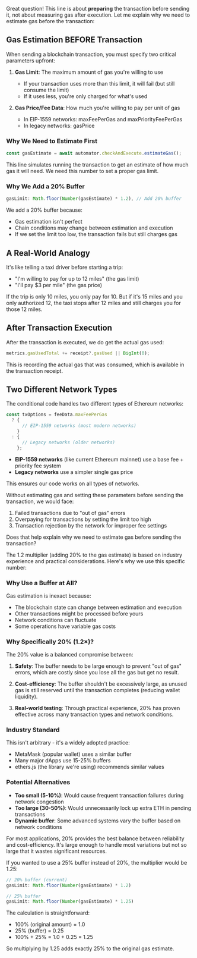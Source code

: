 Great question! This line is about **preparing** the transaction before sending it, not about measuring gas after execution. Let me explain why we need to estimate gas before the transaction:

## Gas Estimation BEFORE Transaction

When sending a blockchain transaction, you must specify two critical parameters upfront:

1. **Gas Limit**: The maximum amount of gas you're willing to use
   - If your transaction uses more than this limit, it will fail (but still consume the limit)
   - If it uses less, you're only charged for what's used

2. **Gas Price/Fee Data**: How much you're willing to pay per unit of gas
   - In EIP-1559 networks: maxFeePerGas and maxPriorityFeePerGas
   - In legacy networks: gasPrice

### Why We Need to Estimate First

```typescript
const gasEstimate = await automator.checkAndExecute.estimateGas();
```

This line simulates running the transaction to get an estimate of how much gas it will need. We need this number to set a proper gas limit.

### Why We Add a 20% Buffer

```typescript
gasLimit: Math.floor(Number(gasEstimate) * 1.2), // Add 20% buffer
```

We add a 20% buffer because:

- Gas estimation isn't perfect
- Chain conditions may change between estimation and execution
- If we set the limit too low, the transaction fails but still charges gas

## A Real-World Analogy

It's like telling a taxi driver before starting a trip:

- "I'm willing to pay for up to 12 miles" (the gas limit)
- "I'll pay $3 per mile" (the gas price)

If the trip is only 10 miles, you only pay for 10. But if it's 15 miles and you only authorized 12, the taxi stops after 12 miles and still charges you for those 12 miles.

## After Transaction Execution

After the transaction is executed, we do get the actual gas used:

```typescript
metrics.gasUsedTotal += receipt?.gasUsed || BigInt(0);
```

This is recording the actual gas that was consumed, which is available in the transaction receipt.

## Two Different Network Types

The conditional code handles two different types of Ethereum networks:

```typescript
const txOptions = feeData.maxFeePerGas 
  ? {
      // EIP-1559 networks (most modern networks)
    }
  : {
      // Legacy networks (older networks)
    };
```

- **EIP-1559 networks** (like current Ethereum mainnet) use a base fee + priority fee system
- **Legacy networks** use a simpler single gas price

This ensures our code works on all types of networks.

Without estimating gas and setting these parameters before sending the transaction, we would face:

1. Failed transactions due to "out of gas" errors
2. Overpaying for transactions by setting the limit too high
3. Transaction rejection by the network for improper fee settings

Does that help explain why we need to estimate gas before sending the transaction?

The 1.2 multiplier (adding 20% to the gas estimate) is based on industry experience and practical considerations. Here's why we use this specific number:

### Why Use a Buffer at All?

Gas estimation is inexact because:

- The blockchain state can change between estimation and execution
- Other transactions might be processed before yours
- Network conditions can fluctuate
- Some operations have variable gas costs

### Why Specifically 20% (1.2×)?

The 20% value is a balanced compromise between:

1. **Safety**: The buffer needs to be large enough to prevent "out of gas" errors, which are costly since you lose all the gas but get no result.

2. **Cost-efficiency**: The buffer shouldn't be excessively large, as unused gas is still reserved until the transaction completes (reducing wallet liquidity).

3. **Real-world testing**: Through practical experience, 20% has proven effective across many transaction types and network conditions.

### Industry Standard

This isn't arbitrary - it's a widely adopted practice:

- MetaMask (popular wallet) uses a similar buffer
- Many major dApps use 15-25% buffers
- ethers.js (the library we're using) recommends similar values

### Potential Alternatives

- **Too small (5-10%)**: Would cause frequent transaction failures during network congestion
- **Too large (30-50%)**: Would unnecessarily lock up extra ETH in pending transactions
- **Dynamic buffer**: Some advanced systems vary the buffer based on network conditions

For most applications, 20% provides the best balance between reliability and cost-efficiency. It's large enough to handle most variations but not so large that it wastes significant resources.

If you wanted to use a 25% buffer instead of 20%, the multiplier would be 1.25:

```typescript
// 20% buffer (current)
gasLimit: Math.floor(Number(gasEstimate) * 1.2)

// 25% buffer
gasLimit: Math.floor(Number(gasEstimate) * 1.25)
```

The calculation is straightforward:

- 100% (original amount) = 1.0
- 25% (buffer) = 0.25
- 100% + 25% = 1.0 + 0.25 = 1.25

So multiplying by 1.25 adds exactly 25% to the original gas estimate.
